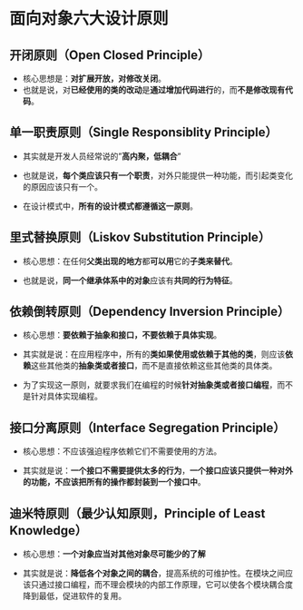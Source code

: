 # 面向对象六大设计原则

## 开闭原则（Open Closed Principle）

- 核心思想是：**对扩展开放，对修改关闭**。
- 也就是说，对**已经使用的类的改动**是**通过增加代码进行**的，而**不是修改现有代码**。

## 单一职责原则（Single Responsiblity Principle）

* 其实就是开发人员经常说的”**高内聚，低耦合**”

* 也就是说，**每个类应该只有一个职责**，对外只能提供一种功能，而引起类变化的原因应该只有一个。

* 在设计模式中，**所有的设计模式都遵循这一原则**。

## 里式替换原则（Liskov Substitution Principle）

* 核心思想：在任何**父类出现的地方**都**可以用**它的**子类来替代**。

* 也就是说，**同一个继承体系中的对象**应该有**共同的行为特征**。

## 依赖倒转原则（Dependency Inversion Principle）

* 核心思想：**要依赖于抽象和接口，不要依赖于具体实现**。

* 其实就是说：在应用程序中，所有的**类如果使用或依赖于其他的类**，则应该**依赖**这些其他类的**抽象类或者接口**，而不是直接依赖这些其他类的具体类。

* 为了实现这一原则，就要求我们在编程的时候**针对抽象类或者接口编程**，而不是针对具体实现编程。

## 接口分离原则（Interface Segregation Principle）

* 核心思想：不应该强迫程序依赖它们不需要使用的方法。

* 其实就是说：**一个接口不需要提供太多的行为**，**一个接口应该只提供一种对外的功能，不应该把所有的操作都封装到一个接口中**。

## 迪米特原则（最少认知原则，Principle of Least Knowledge）

* 核心思想：**一个对象应当对其他对象尽可能少的了解**

* 其实就是说：**降低各个对象之间的耦合**，提高系统的可维护性。在模块之间应该只通过接口编程，而不理会模块的内部工作原理，它可以使各个模块耦合度降到最低，促进软件的复用。
